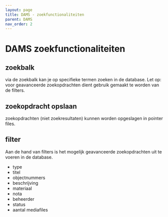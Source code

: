 ```yaml
--- 
layout: page
title: DAMS - zoekfunctionaliteiten
parent: DAMS
nav_order: 2
--- 
```


# DAMS zoekfunctionaliteiten
## zoekbalk
via de zoekbalk kan je op specifieke termen zoeken in de database. Let op: voor geavanceerde zoekopdrachten dient gebruik gemaakt te worden van de filters. 

## zoekopdracht opslaan
zoekopdrachten (niet zoekresultaten) kunnen worden opgeslagen in pointer files.

## filter
Aan de hand van filters is het mogelijk geavanceerde zoekopdrachten uit te voeren in de database. 

* type 
* titel
* objectnummers 
* beschrijving 
* materiaal 
* nota
* beheerder
* status
* aantal mediafiles 
